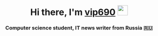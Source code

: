 <h1 align="center">Hi there, I'm <a href="https://daniilshat.ru/" target="_blank">vip690</a> 
<img src="https://github.com/blackcater/blackcater/raw/main/images/Hi.gif" height="32"/></h1>
<h3 align="center">Computer science student, IT news writer from Russia 🇷🇺</h3>
